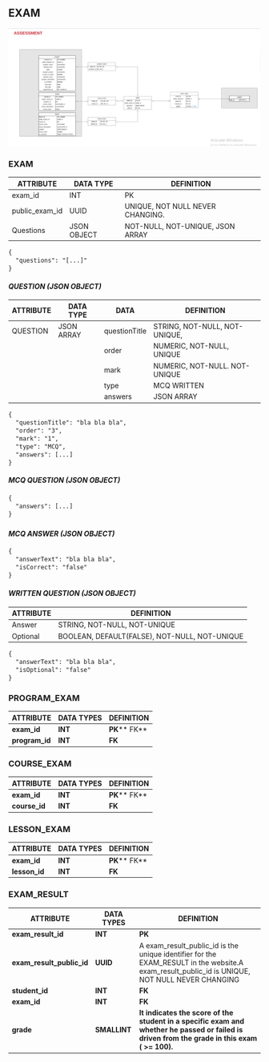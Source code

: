 ## **EXAM**

![](./img/assessment-model.png)

### **EXAM**

| ATTRIBUTE | DATA TYPE | DEFINITION |
| --- | --- | --- |
| exam\_id | INT | PK |
| public\_exam\_id | UUID | UNIQUE, NOT NULL NEVER CHANGING. |
| Questions | JSON OBJECT | NOT-NULL, NOT-UNIQUE, JSON ARRAY |
```
{
  "questions": "[...]"
}
```


#### _**QUESTION (JSON OBJECT)**_

| ATTRIBUTE | DATA TYPE | DATA | DEFINITION |
| --- | --- | --- | --- |
| QUESTION | JSON ARRAY | questionTitle | STRING, NOT-NULL, NOT-UNIQUE, |
|  |  | order | NUMERIC, NOT-NULL, UNIQUE |
|  |  | mark | NUMERIC, NOT-NULL. NOT-UNIQUE |
|  |  | type | MCQ WRITTEN |
|  |  | answers | JSON ARRAY |
```
{
  "questionTitle": "bla bla bla",
  "order": "3",
  "mark": "1",
  "type": "MCQ",
  "answers": [...]
}
```

#### _**MCQ QUESTION (JSON OBJECT)**_
```
{
  "answers": [...]
}
```
###

#### _**MCQ ANSWER (JSON OBJECT)**_

```
{
  "answerText": "bla bla bla",
  "isCorrect": "false"
}
```

#### _**WRITTEN QUESTION (JSON OBJECT)**_

| ATTRIBUTE | DEFINITION |
| --- | --- |
| Answer | STRING, NOT-NULL, NOT-UNIQUE |
| Optional | BOOLEAN, DEFAULT(FALSE), NOT-NULL, NOT-UNIQUE |
```
{
  "answerText": "bla bla bla",
  "isOptional": "false"
}
```
### **PROGRAM\_EXAM**

| **ATTRIBUTE** | **DATA TYPES** | **DEFINITION** |
| --- | --- | --- |
| **exam\_id** | **INT** | **PK**** FK** |
| **program\_id** | **INT** | **FK** |

### **COURSE\_EXAM**

| **ATTRIBUTE** | **DATA TYPES** | **DEFINITION** |
| --- | --- | --- |
| **exam\_id** | **INT** | **PK**** FK** |
| **course\_id** | **INT** | **FK** |

### **LESSON\_EXAM**

| **ATTRIBUTE** | **DATA TYPES** | **DEFINITION** |
| --- | --- | --- |
| **exam\_id** | **INT** | **PK**** FK** |
| **lesson\_id** | **INT** | **FK** |

### **EXAM\_RESULT**

| **ATTRIBUTE** | **DATA TYPES** | **DEFINITION** |
| --- | --- | --- |
| **exam\_result\_id** | **INT** | **PK** |
| **exam\_result\_public\_id** | **UUID** | A exam\_result\_public\_id is the unique identifier for the EXAM\_RESULT in the website.A exam\_result\_public\_id is UNIQUE, NOT NULL NEVER CHANGING |
| **student\_id** | **INT** | **FK** |
| **exam\_id** | **INT** | **FK** |
| **grade** | **SMALLINT** | **It indicates the score of the student in a specific exam and whether he passed or failed is driven from the grade in this exam ( >= 100).** |

